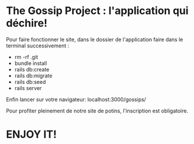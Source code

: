 # The Gossip Project : l'application qui déchire!

Pour faire fonctionner le site, dans le dossier de l'application faire dans le terminal successivement : 
- rm -rf .git 
- bundle install  
- rails db:create 
- rails db:migrate 
- rails db:seed 
- rails server

Enfin lancer sur votre navigateur: localhost:3000/gossips/

Pour profiter pleinement de notre site de potins, l'inscription est obligatoire.

# ENJOY IT!




